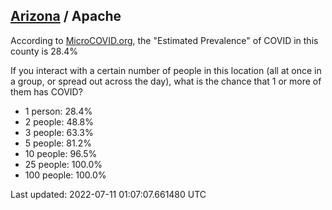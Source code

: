 
## [Arizona](/united-states/arizona) / Apache

According to [MicroCOVID.org](http://microcovid.org),
the "Estimated Prevalence" of COVID in this county is 28.4%

If you interact with a certain number of people in this location
(all at once in a group, or spread out across the day), what is the chance that
1 or more of them has COVID?

- 1 person: 28.4%
- 2 people: 48.8%
- 3 people: 63.3%
- 5 people: 81.2%
- 10 people: 96.5%
- 25 people: 100.0%
- 100 people: 100.0%

Last updated: 2022-07-11 01:07:07.661480 UTC
